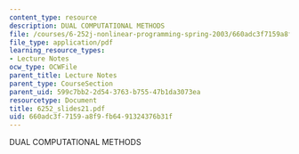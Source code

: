 ```yaml
---
content_type: resource
description: DUAL COMPUTATIONAL METHODS
file: /courses/6-252j-nonlinear-programming-spring-2003/660adc3f7159a8f9fb6491324376b31f_6252_slides21.pdf
file_type: application/pdf
learning_resource_types:
- Lecture Notes
ocw_type: OCWFile
parent_title: Lecture Notes
parent_type: CourseSection
parent_uid: 599c7bb2-2d54-3763-b755-47b1da3073ea
resourcetype: Document
title: 6252_slides21.pdf
uid: 660adc3f-7159-a8f9-fb64-91324376b31f
---
```

DUAL COMPUTATIONAL METHODS

